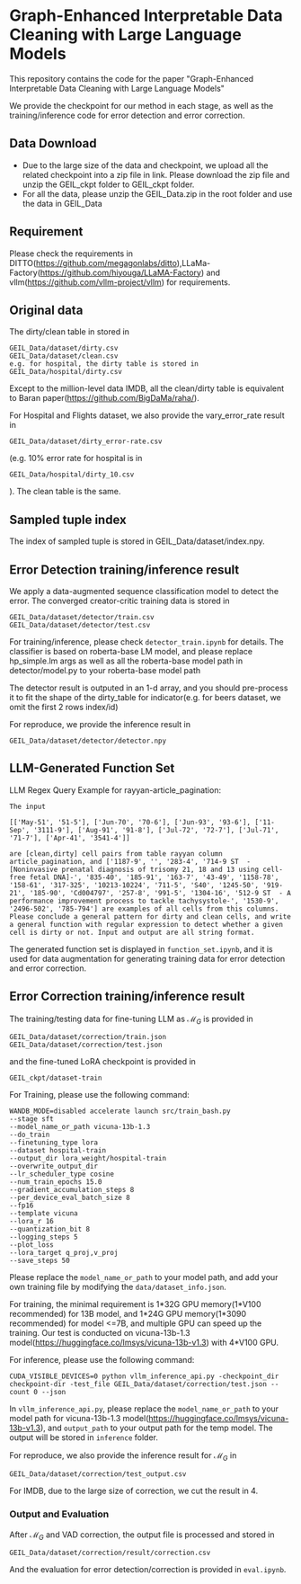 # Graph-Enhanced Interpretable Data Cleaning with Large Language Models
This repository contains the code for the paper "Graph-Enhanced Interpretable Data Cleaning with Large Language Models"

We provide the checkpoint for our method in each stage, as well as the training/inference code for error detection and error correction.

## Data Download
- Due to the large size of the data and checkpoint, we upload all the related checkpoint into a zip file in link. Please download the zip file and unzip the GEIL_ckpt folder to GEIL_ckpt folder.
- For all the data, please unzip the GEIL_Data.zip in the root folder and use the data in GEIL_Data
## Requirement

Please check the requirements in DITTO(https://github.com/megagonlabs/ditto),LLaMa-Factory(https://github.com/hiyouga/LLaMA-Factory) and vllm(https://github.com/vllm-project/vllm) for requirements.


## Original data
The dirty/clean table in stored in 
```
GEIL_Data/dataset/dirty.csv
GEIL_Data/dataset/clean.csv
e.g. for hospital, the dirty table is stored in 
GEIL_Data/hospital/dirty.csv
``` 
Except to the million-level data IMDB, all the clean/dirty table is equivalent to Baran paper(https://github.com/BigDaMa/raha/).

For Hospital and Flights dataset, we also provide the vary_error_rate result in 
```
GEIL_Data/dataset/dirty_error-rate.csv
```
(e.g. 10% error rate for hospital is in 
```
GEIL_Data/hospital/dirty_10.csv
```
). The clean table is the same.

## Sampled tuple index
The index of sampled tuple is stored in GEIL_Data/dataset/index.npy.

## Error Detection training/inference result

We apply a data-augmented sequence classification model to detect the error. The converged creator-critic training data is stored in 
```
GEIL_Data/dataset/detector/train.csv
GEIL_Data/dataset/detector/test.csv
```
For training/inference, please check `detector_train.ipynb` for details. The classifier is based on roberta-base LM model, and please replace hp_simple.lm args as well as all the roberta-base model path in detector/model.py to your roberta-base model path

The detector result is outputed in an 1-d array, and you should pre-process it to fit the shape of the dirty_table for indicator(e.g. for beers dataset, we omit the first 2 rows index/id)

For reproduce, we provide the inference result in 
```
GEIL_Data/dataset/detector/detector.npy
```
## LLM-Generated Function Set
LLM Regex Query Example for rayyan-article_pagination:
```
The input 

[['May-51', '51-5'], ['Jun-70', '70-6'], ['Jun-93', '93-6'], ['11-Sep', '3111-9'], ['Aug-91', '91-8'], ['Jul-72', '72-7'], ['Jul-71', '71-7'], ['Apr-41', '3541-4']]

are [clean,dirty] cell pairs from table rayyan column article_pagination, and ['1187-9', '', '283-4', '714-9 ST  - [Noninvasive prenatal diagnosis of trisomy 21, 18 and 13 using cell-free fetal DNA]-', '835-40', '185-91', '163-7', '43-49', '1158-78', '158-61', '317-325', '10213-10224', '711-5', 'S40', '1245-50', '919-21', '185-90', 'Cd004797', '257-8', '991-5', '1304-16', '512-9 ST  - A performance improvement process to tackle tachysystole-', '1530-9', '2496-502', '785-794'] are examples of all cells from this columns. Please conclude a general pattern for dirty and clean cells, and write a general function with regular expression to detect whether a given cell is dirty or not. Input and output are all string format.
```

The generated function set is displayed in `function_set.ipynb`, and it is used for data augmentation for generating training data for error detection and error correction.



## Error Correction training/inference result
The training/testing data for fine-tuning LLM as $\mathcal{M}_G$ is provided in
```
GEIL_Data/dataset/correction/train.json
GEIL_Data/dataset/correction/test.json
```
and the fine-tuned LoRA checkpoint is provided in
```
GEIL_ckpt/dataset-train
```
For Training, please use the following command:
```
WANDB_MODE=disabled accelerate launch src/train_bash.py     
--stage sft     
--model_name_or_path vicuna-13b-1.3     
--do_train     
--finetuning_type lora     
--dataset hospital-train     
--output_dir lora_weight/hospital-train 
--overwrite_output_dir     
--lr_scheduler_type cosine     
--num_train_epochs 15.0     
--gradient_accumulation_steps 8     
--per_device_eval_batch_size 8     
--fp16     
--template vicuna     
--lora_r 16     
--quantization_bit 8 
--logging_steps 5 
--plot_loss  
--lora_target q_proj,v_proj 
--save_steps 50
```
Please replace the `model_name_or_path` to your model path, and add your own training file by modifying the `data/dataset_info.json`.

For training, the minimal requirement is 1\*32G GPU memory(1\*V100 recommended) for 13B model, and 1\*24G GPU memory(1\*3090 recommended) for model <=7B, and multiple GPU can speed up the training. Our test is conducted on vicuna-13b-1.3 model(https://huggingface.co/lmsys/vicuna-13b-v1.3) with 4\*V100 GPU.

For inference, please use the following command:
```
CUDA_VISIBLE_DEVICES=0 python vllm_inference_api.py -checkpoint_dir checkpoint-dir -test_file GEIL_Data/dataset/correction/test.json --count 0 --json
```
In `vllm_inference_api.py`, please replace the `model_name_or_path` to your model path for vicuna-13b-1.3 model(https://huggingface.co/lmsys/vicuna-13b-v1.3), and `output_path` to your output path for the temp model. The output will be stored in `inference` folder.

For reproduce, we also provide the inference result for $\mathcal{M}_G$ in 
```
GEIL_Data/dataset/correction/test_output.csv
```
For IMDB, due to the large size of correction, we cut the result in 4.
### Output and Evaluation
After $\mathcal{M}_G$ and VAD correction, the output file is processed and stored in 
```
GEIL_Data/dataset/correction/result/correction.csv
```
And the evaluation for error detection/correction is provided in `eval.ipynb`.


